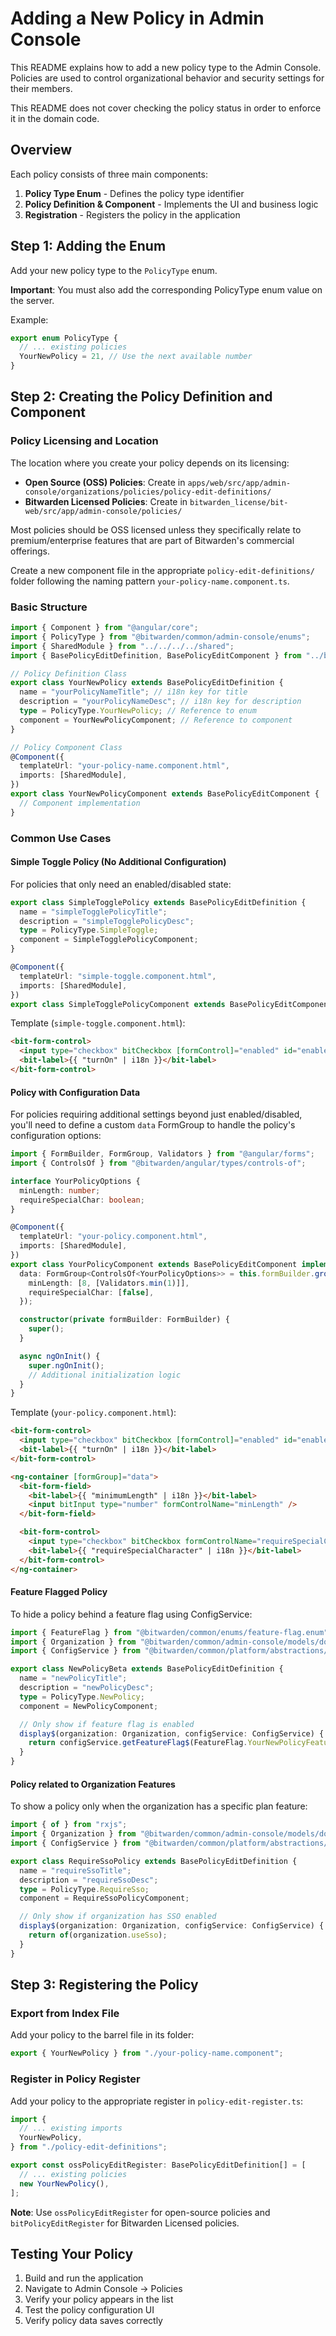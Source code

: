 # Adding a New Policy in Admin Console

This README explains how to add a new policy type to the Admin Console. Policies are used to control organizational behavior and security settings for their members.

This README does not cover checking the policy status in order to enforce it in the domain code.

## Overview

Each policy consists of three main components:

1. **Policy Type Enum** - Defines the policy type identifier
2. **Policy Definition & Component** - Implements the UI and business logic
3. **Registration** - Registers the policy in the application

## Step 1: Adding the Enum

Add your new policy type to the `PolicyType` enum.

**Important**: You must also add the corresponding PolicyType enum value on the server.

Example:

```typescript
export enum PolicyType {
  // ... existing policies
  YourNewPolicy = 21, // Use the next available number
}
```

## Step 2: Creating the Policy Definition and Component

### Policy Licensing and Location

The location where you create your policy depends on its licensing:

- **Open Source (OSS) Policies**: Create in `apps/web/src/app/admin-console/organizations/policies/policy-edit-definitions/`
- **Bitwarden Licensed Policies**: Create in `bitwarden_license/bit-web/src/app/admin-console/policies/`

Most policies should be OSS licensed unless they specifically relate to premium/enterprise features that are part of Bitwarden's commercial offerings.

Create a new component file in the appropriate `policy-edit-definitions/` folder following the naming pattern `your-policy-name.component.ts`.

### Basic Structure

```typescript
import { Component } from "@angular/core";
import { PolicyType } from "@bitwarden/common/admin-console/enums";
import { SharedModule } from "../../../../shared";
import { BasePolicyEditDefinition, BasePolicyEditComponent } from "../base-policy-edit.component";

// Policy Definition Class
export class YourNewPolicy extends BasePolicyEditDefinition {
  name = "yourPolicyNameTitle"; // i18n key for title
  description = "yourPolicyNameDesc"; // i18n key for description
  type = PolicyType.YourNewPolicy; // Reference to enum
  component = YourNewPolicyComponent; // Reference to component
}

// Policy Component Class
@Component({
  templateUrl: "your-policy-name.component.html",
  imports: [SharedModule],
})
export class YourNewPolicyComponent extends BasePolicyEditComponent {
  // Component implementation
}
```

### Common Use Cases

#### Simple Toggle Policy (No Additional Configuration)

For policies that only need an enabled/disabled state:

```typescript
export class SimpleTogglePolicy extends BasePolicyEditDefinition {
  name = "simpleTogglePolicyTitle";
  description = "simpleTogglePolicyDesc";
  type = PolicyType.SimpleToggle;
  component = SimpleTogglePolicyComponent;
}

@Component({
  templateUrl: "simple-toggle.component.html",
  imports: [SharedModule],
})
export class SimpleTogglePolicyComponent extends BasePolicyEditComponent {}
```

Template (`simple-toggle.component.html`):

```html
<bit-form-control>
  <input type="checkbox" bitCheckbox [formControl]="enabled" id="enabled" />
  <bit-label>{{ "turnOn" | i18n }}</bit-label>
</bit-form-control>
```

#### Policy with Configuration Data

For policies requiring additional settings beyond just enabled/disabled, you'll need to define a custom `data` FormGroup to handle the policy's configuration options:

```typescript
import { FormBuilder, FormGroup, Validators } from "@angular/forms";
import { ControlsOf } from "@bitwarden/angular/types/controls-of";

interface YourPolicyOptions {
  minLength: number;
  requireSpecialChar: boolean;
}

@Component({
  templateUrl: "your-policy.component.html",
  imports: [SharedModule],
})
export class YourPolicyComponent extends BasePolicyEditComponent implements OnInit {
  data: FormGroup<ControlsOf<YourPolicyOptions>> = this.formBuilder.group({
    minLength: [8, [Validators.min(1)]],
    requireSpecialChar: [false],
  });

  constructor(private formBuilder: FormBuilder) {
    super();
  }

  async ngOnInit() {
    super.ngOnInit();
    // Additional initialization logic
  }
}
```

Template (`your-policy.component.html`):

```html
<bit-form-control>
  <input type="checkbox" bitCheckbox [formControl]="enabled" id="enabled" />
  <bit-label>{{ "turnOn" | i18n }}</bit-label>
</bit-form-control>

<ng-container [formGroup]="data">
  <bit-form-field>
    <bit-label>{{ "minimumLength" | i18n }}</bit-label>
    <input bitInput type="number" formControlName="minLength" />
  </bit-form-field>

  <bit-form-control>
    <input type="checkbox" bitCheckbox formControlName="requireSpecialChar" />
    <bit-label>{{ "requireSpecialCharacter" | i18n }}</bit-label>
  </bit-form-control>
</ng-container>
```

#### Feature Flagged Policy

To hide a policy behind a feature flag using ConfigService:

```typescript
import { FeatureFlag } from "@bitwarden/common/enums/feature-flag.enum";
import { Organization } from "@bitwarden/common/admin-console/models/domain/organization";
import { ConfigService } from "@bitwarden/common/platform/abstractions/config/config.service";

export class NewPolicyBeta extends BasePolicyEditDefinition {
  name = "newPolicyTitle";
  description = "newPolicyDesc";
  type = PolicyType.NewPolicy;
  component = NewPolicyComponent;

  // Only show if feature flag is enabled
  display$(organization: Organization, configService: ConfigService) {
    return configService.getFeatureFlag$(FeatureFlag.YourNewPolicyFeature);
  }
}
```

#### Policy related to Organization Features

To show a policy only when the organization has a specific plan feature:

```typescript
import { of } from "rxjs";
import { Organization } from "@bitwarden/common/admin-console/models/domain/organization";
import { ConfigService } from "@bitwarden/common/platform/abstractions/config/config.service";

export class RequireSsoPolicy extends BasePolicyEditDefinition {
  name = "requireSsoTitle";
  description = "requireSsoDesc";
  type = PolicyType.RequireSso;
  component = RequireSsoPolicyComponent;

  // Only show if organization has SSO enabled
  display$(organization: Organization, configService: ConfigService) {
    return of(organization.useSso);
  }
}
```

## Step 3: Registering the Policy

### Export from Index File

Add your policy to the barrel file in its folder:

```typescript
export { YourNewPolicy } from "./your-policy-name.component";
```

### Register in Policy Register

Add your policy to the appropriate register in `policy-edit-register.ts`:

```typescript
import {
  // ... existing imports
  YourNewPolicy,
} from "./policy-edit-definitions";

export const ossPolicyEditRegister: BasePolicyEditDefinition[] = [
  // ... existing policies
  new YourNewPolicy(),
];
```

**Note**: Use `ossPolicyEditRegister` for open-source policies and `bitPolicyEditRegister` for Bitwarden Licensed policies.

## Testing Your Policy

1. Build and run the application
2. Navigate to Admin Console → Policies
3. Verify your policy appears in the list
4. Test the policy configuration UI
5. Verify policy data saves correctly
